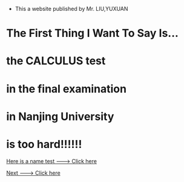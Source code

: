 - This a website published by Mr. LIU,YUXUAN

#            The First Thing I Want To Say Is...
#                    the CALCULUS test
#                in the final examination
#                  in Nanjing University
#                    is too hard!!!!!!

[Here is a name test ---> Click here](stupidpanther.github.io/nametest.html)

[Next ---> Click here](stupidpanther.github.io/nju/test_001/testpage.md)
